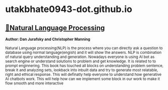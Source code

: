 # utakbhate0943-dot.github.io
## [:book:**Natural Language Processing**](https://web.stanford.edu/~jurafsky/slp3/ed3book_aug25.pdf)
<sub> **Author: Dan Jurafsky and Christopher Manning**</sub>

<sub>  Natural Language processing(NLP) is the process where you can directly ask a question to database using normal language(engish) and it will show the answers. NLP is combination of natural query understanding and generation. Nowadays everyone is using AI bot as search engine or understand solutions to problem and get knowledge. It is related to to prompt enginnering. 
       This book has touched all blocks on understanding problem sentence, break it and analyzing sets, lookback into inbuilt data and try to generate most relatable, right and ethical response. This will definatly help everyone to understand how generative AI chatbots work. This will help how can we implement some block in our work to make it flow smooth and more interactive </sub>
